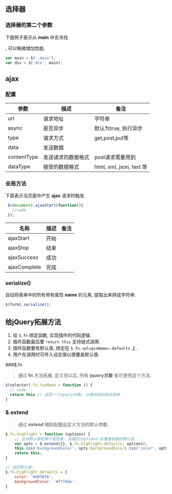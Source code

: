 ## 选择器

### 选择器的第二个参数

下面例子表示从 **main** 中去寻找 **<div>** , 可以略微增加性能.

```javascript
var main = $('.main');
var div = $('div', main); 
```

## ajax

### 配置

| 参数          | 描述        | 备注                      |
| ----------- | --------- | ----------------------- |
| url         | 请求地址      | 字符串                     |
| async       | 是否异步      | 默认为true, 执行异步           |
| type        | 请求方式      | get,post,put等           |
| data        | 发送数据      |                         |
| contentType | 发送请求的数据格式 | post请求需要用到              |
| dataType    | 接受的数据格式   | html, xml, json, text 等 |



### 全局方法

下面表示当页面中产生 **ajax** 请求时触发.

```javascript
 $(document).ajaxStart(function(){
   //code
 });
```

| 名称           | 描述   | 备注   |
| ------------ | ---- | ---- |
| ajaxStart    | 开始   |      |
| ajaxStop     | 结束   |      |
| ajaxSuccess  | 成功   |      |
| ajaxComplete | 完成   |      |

### serialize()

自动将表单中的所有带有属性 **name** 的元素, 提取出来拼成字符串.

```javascript
$(form).serialize();
```



## 给jQuery拓展方法

1. 给 `$.fn` 绑定函数, 实现插件的代码逻辑.
2. 插件函数最后要 `return this` 支持链式调用.
3. 插件函数要有默认值, 绑定在 `$.fn.<pluginName>.defaults` 上.
4. 用户在调用时可传入设定值以便覆盖默认值.

###$.fn

> 通过 **fn** 方法拓展, 定义完以后, 所有 **jquery对象** 皆可使用这个方法.

```javascript
$(selector).fn.funName = function () {
  // code...
  return this // 返回一个jquery对象, 以便后续的链式调用
}
```

### $.extend

> 通过 **extend** 辅助配置自定义方法的默认参数.

```javascript
$.fn.highlight = function (options) {
    // 合并默认值和用户设定值: 后面的(options)会覆盖前面的默认值
    var opts = $.extend({}, $.fn.highlight.defaults, options);
    this.css('backgroundColor', opts.backgroundColor).css('color', opts.color);
    return this;
}

// 设定默认值:
$.fn.highlight.defaults = {
    color: '#d85030',
    backgroundColor: '#fff8de'
}
```

